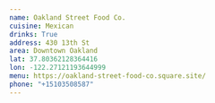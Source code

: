 ```yaml
---
name: Oakland Street Food Co.
cuisine: Mexican
drinks: True
address: 430 13th St
area: Downtown Oakland
lat: 37.80362128364416
lon: -122.27121193644999
menu: https://oakland-street-food-co.square.site/
phone: "+15103508587"
---
```

